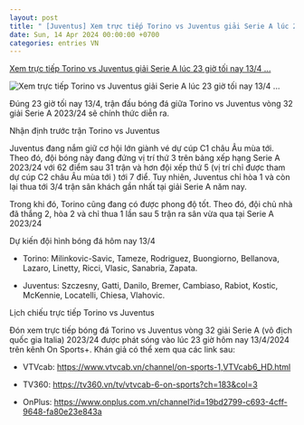 ```yaml
---
layout: post
title: " [Juventus] Xem trực tiếp Torino vs Juventus giải Serie A lúc 23 giờ tối nay 13/4 ..."
date: Sun, 14 Apr 2024 00:00:00 +0700
categories: entries VN
---
```

[Xem trực tiếp Torino vs Juventus giải Serie A lúc 23 giờ tối nay 13/4 ...](https://kinhtedothi.vn/xem-truc-tiep-torino-vs-juventus-giai-serie-a-luc-23-gio-toi-nay-13-4-2024.html)

![Xem trực tiếp Torino vs Juventus giải Serie A lúc 23 giờ tối nay 13/4 ...](https://static.kinhtedothi.vn/640x360/images/upload//2024/04/13/11763799.jpg)

Đúng 23 giờ tối nay 13/4, trận đấu bóng đá giữa Torino vs Juventus vòng 32 giải Serie A 2023/24 sẽ chính thức diễn ra.

Nhận định trước trận Torino vs Juventus

Juventus đang nắm giữ cơ hội lớn giành vé dự cúp C1 châu Âu mùa tới. Theo đó, đội bóng này đang đứng vị trí thứ 3 trên bảng xếp hạng Serie A 2023/24 với 62 điểm sau 31 trận và hơn đội xếp thứ 5 (vị trí chỉ được tham dự cúp C2 châu Âu mùa tới ) tới 7 điể. Tuy nhiên, Juventus chỉ hòa 1 và còn lại thua tới 3/4 trận sân khách gần nhất tại giải Serie A năm nay.

Trong khi đó, Torino cũng đang có được phong độ tốt. Theo đó, đội chủ nhà đã thắng 2, hòa 2 và chỉ thua 1 lần sau 5 trận ra sân vừa qua tại Serie A 2023/24

Dự kiến đội hình bóng đá hôm nay 13/4

- Torino: Milinkovic-Savic, Tameze, Rodriguez, Buongiorno, Bellanova, Lazaro, Linetty, Ricci, Vlasic, Sanabria, Zapata.

- Juventus: Szczesny, Gatti, Danilo, Bremer, Cambiaso, Rabiot, Kostic, McKennie, Locatelli, Chiesa, Vlahovic.

Lịch chiếu trực tiếp Torino vs Juventus

Đón xem trực tiếp bóng đá Torino vs Juventus vòng 32 giải Serie A (vô địch quốc gia Italia) 2023/24 được phát sóng vào lúc 23 giờ hôm nay 13/4/2024 trên kênh On Sports+. Khán giả có thể xem qua các link sau:

- VTVcab: https://www.vtvcab.vn/channel/on-sports-1,VTVcab6_HD.html

- TV360: https://tv360.vn/tv/vtvcab-6-on-sports?ch=183&col=3

- OnPlus: https://www.onplus.com.vn/channel?id=19bd2799-c693-4cff-9648-fa80e23e843a

